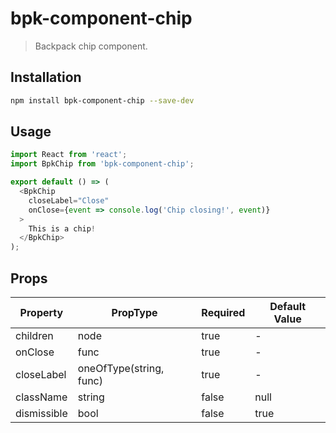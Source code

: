 # bpk-component-chip

> Backpack chip component.

## Installation

```sh
npm install bpk-component-chip --save-dev
```

## Usage

```js
import React from 'react';
import BpkChip from 'bpk-component-chip';

export default () => (
  <BpkChip
    closeLabel="Close"
    onClose={event => console.log('Chip closing!', event)}
  >
    This is a chip!
  </BpkChip>
);
```

## Props

| Property    | PropType                | Required | Default Value |
| ----------- | ----------------------- | -------- | ------------- |
| children    | node                    | true     | -             |
| onClose     | func                    | true     | -             |
| closeLabel  | oneOfType(string, func) | true     | -             |
| className   | string                  | false    | null          |
| dismissible | bool                    | false    | true          |

